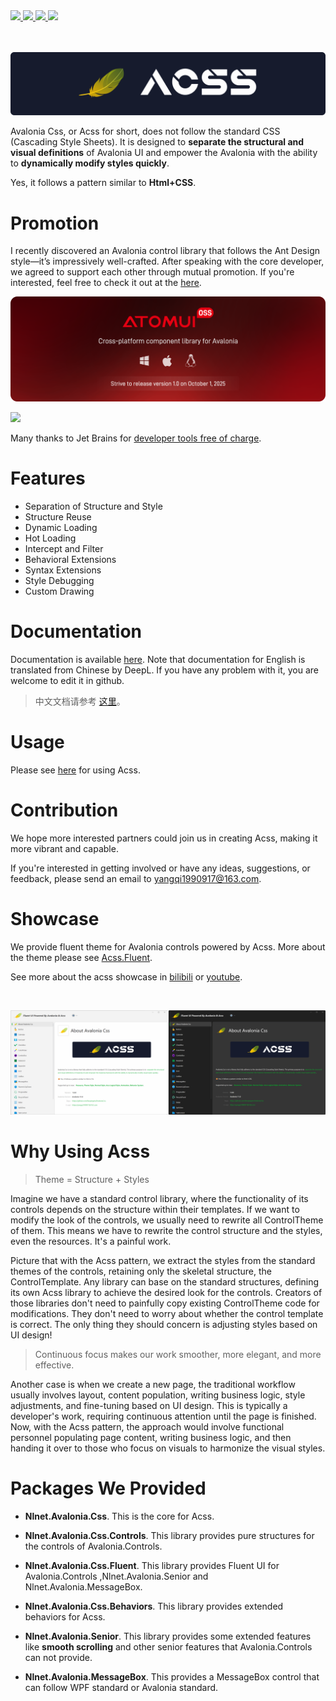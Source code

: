 <div align="left">
  <a href="https://github.com/microsoft/dotnet">
    <img src="https://img.shields.io/badge/-.NET-red">
  </a>
  <a href="https://avaloniaui.net/">
    <img src="https://img.shields.io/badge/Avalonia-8245A9">
  </a>
  <a href="https://dotnet.microsoft.com/zh-cn/languages/csharp">
    <img src="https://img.shields.io/badge/-C%23-yellow">
  </a>
  <a href="http://www.gnu.org/licenses/mit.en.html">
    <img src="https://img.shields.io/badge/License-MIT-green">
  </a>
</div>
<br/><br/>

![acss-brand](https://raw.githubusercontent.com/liwuqingxin/Avalonia.Css/main/img/AcssText.svg)

Avalonia Css,  or Acss for short, does not follow the standard CSS (Cascading Style Sheets). It is designed to **separate the structural and visual definitions** of Avalonia UI and empower the Avalonia with the ability to **dynamically modify styles quickly**. 

Yes, it follows a pattern similar to **Html+CSS**.

# Promotion

I recently discovered an Avalonia control library that follows the Ant Design style—it’s impressively well-crafted. After speaking with the core developer, we agreed to support each other through mutual promotion. If you're interested, feel free to check it out at the [here](https://github.com/chinware/AtomUI).

![](https://github.com/chinware/AtomUI/blob/develop/resources/images/readme/AtomUIOSS.png)


![](https://resources.jetbrains.com/storage/products/company/brand/logos/jb_beam.svg)

Many thanks to Jet Brains for [developer tools free of charge](https://www.jetbrains.com/community/opensource/?utm_campaign=opensource&utm_content=approved&utm_medium=email&utm_source=newsletter&utm_term=jblogo#support).

# Features

- Separation of Structure and Style
- Structure Reuse
- Dynamic Loading
- Hot Loading
- Intercept and Filter
- Behavioral Extensions
- Syntax Extensions
- Style Debugging
- Custom Drawing

# Documentation

Documentation is available [here](https://docs.en.avalonia.css.nlnet.net/documentation/readme).  Note that documentation for English is translated from Chinese by DeepL. If you have any problem with it, you are welcome to edit it in github.

> 中文文档请参考 [这里](https://docs.avalonia.css.nlnet.net/documentation/readme)。

# Usage

Please see [here](https://docs.en.avalonia.css.nlnet.net/documentation/zhu-ti-bang-zhu/ru-he-shi-yong-acss) for using Acss.

# Contribution

We hope more interested partners could join us in creating Acss, making it more vibrant and capable.

If you're interested in getting involved or have any ideas, suggestions, or feedback, please send an email to yangqi1990917@163.com.

# Showcase

We provide fluent theme for Avalonia controls powered by Acss. More about the theme please see [Acss.Fluent](https://docs.en.avalonia.css.nlnet.net/documentation/zhu-ti-bang-zhu/ru-he-shi-yong-acss.fluent).

See more about the acss showcase in [bilibili](https://space.bilibili.com/1117754194/channel/seriesdetail?sid=3739599) or [youtube](https://www.youtube.com/channel/UCYvEgvGj-JVYZrOrup3aoBQ).

<br/>

![fluent ui](https://raw.githubusercontent.com/liwuqingxin/Avalonia.Css/main/./img/fluent-ui.png)

# Why Using Acss

> Theme = Structure + Styles

Imagine we have a standard control library, where the functionality of its controls depends on the structure within their templates. If we want to modify the look of the controls, we usually need to rewrite all ControlTheme of them. This means we have to rewrite the control structure and the styles, even the resources. It's a painful work.

Picture that with the Acss pattern, we extract the styles from the standard themes of the controls, retaining only the skeletal structure, the ControlTemplate. Any library can base on the standard structures, defining its own Acss library to achieve the desired look for the controls. Creators of those libraries don't need to painfully copy existing ControlTheme code for modifications. They don't need to worry about whether the control template is correct. The only thing they should concern is adjusting styles based on UI design!

> Continuous focus makes our work smoother, more elegant, and more effective.

Another case is when we create a new page, the traditional workflow usually involves layout, content population, writing business logic, style adjustments, and fine-tuning based on UI design. This is typically a developer's work, requiring continuous attention until the page is finished. Now, with the Acss pattern, the approach would involve functional personnel populating page content, writing business logic, and then handing it over to those who focus on visuals to harmonize the visual styles.

# Packages We Provided

- **Nlnet.Avalonia.Css**. This is the core for Acss.

- **Nlnet.Avalonia.Css.Controls**. This library provides pure structures for the controls of Avalonia.Controls.

- **Nlnet.Avalonia.Css.Fluent**. This library provides Fluent UI for Avalonia.Controls ,Nlnet.Avalonia.Senior and Nlnet.Avalonia.MessageBox.

- **Nlnet.Avalonia.Css.Behaviors**. This library provides extended behaviors for Acss.
- **Nlnet.Avalonia.Senior**. This library provides some extended features like **smooth scrolling** and other senior features that Avalonia.Controls can not provide.
- **Nlnet.Avalonia.MessageBox**. This provides a MessageBox control that can follow WPF standard or Avalonia standard.
